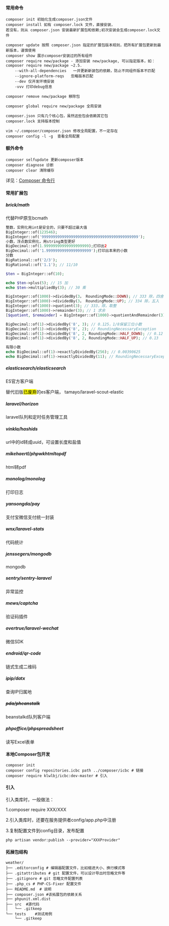 #### 常用命令

```shell
composer init 初始化生成composer.json文件
composer install 如有 composer.lock 文件，直接安装，
若没有，则从 composer.json 安装最新扩展包和依赖;初次安装会生成composer.lock文件

composer update 按照 composer.json 指定的扩展包版本规则，把所有扩展包更新到最新版本，谨慎使用
composer show 展示composer安装过的所有组件
composer require new/package - 添加安装 new/package, 可以指定版本，如： composer require new/package ~2.5.
    --with-all-dependencies   一并更新新装包的依赖，防止不同组件版本不匹配
    --ignore-platform-reqs   忽略版本匹配
    --dev 仅开发环境安装
    -vvv 打印debug信息

composer remove new/package 移除包

composer global require new/package 全局安装

composer.json 只有几个核心包，虽然这些包会依赖其它包
composer.lock 支持版本控制

vim ~/.composer/composer.json 修改全局配置，不一定存在
composer config -l -g  查看全局配置

```

#### 额外命令

```shell
composer selfupdate 更新composer版本
composer diagnose 诊断
composer clear 清除缓存
```

详见：[Composer 命令行](https://docs.phpcomposer.com/03-cli.html)

#### 常用扩展包

##### brick/math

代替PHP原生bcmath

```php
整数，实例化用int是安全的，只要不超过最大值
BigInteger::of(123546);
BigInteger::of('9999999999999999999999999999999999999999999');
小数，浮点数实例化，用string类型更好
BigDecimal::of(1.99999999999999999999);打印出2
BigDecimal::of('1.99999999999999999999');打印出本来的小数
分数
BigRational::of('2/3');
BigRational::of('1.1'); // 11/10

$ten = BigInteger::of(10);

echo $ten->plus(5); // 15 加
echo $ten->multipliedBy(3); // 30 乘

BigInteger::of(1000)->dividedBy(3， RoundingMode::DOWN); // 333 除，四舍
BigInteger::of(1000)->dividedBy(3， RoundingMode::UP); // 334 除，五入
BigInteger::of(1000)->quotient(3); // 333，除，取整
BigInteger::of(1000)->remainder(3); // 1 求余
[$quotient, $remainder] = BigInteger::of(1000)->quotientAndRemainder(3);// 取整数加小数

BigDecimal::of(1)->dividedBy('8', 3); // 0.125，1/8保留三位小数
BigDecimal::of(1)->dividedBy('8', 2); // RoundingNecessaryException
BigDecimal::of(1)->dividedBy('8', 2, RoundingMode::HALF_DOWN); // 0.12
BigDecimal::of(1)->dividedBy('8', 2, RoundingMode::HALF_UP); // 0.13

有限小数
echo BigDecimal::of(1)->exactlyDividedBy(256); // 0.00390625
echo BigDecimal::of(1)->exactlyDividedBy(11); // RoundingNecessaryException
```

##### **elasticsearch/elasticsearch**

ES官方客户端

替代旧版<mark>已废弃</mark>的es客户端， tamayo/laravel-scout-elastic

##### **laravel/horizon**

laravel队列和定时任务管理工具

##### **vinkla/hashids**

url中的id转成uuid，可设置长度和盐值

##### **mikehaertl/phpwkhtmltopdf**

html转pdf

##### **monolog/monolog** 

打印日志

##### **yansongda/pay**

支付宝微信支付统一封装

##### **wnx/laravel-stats**

代码统计

##### **jenssegers/mongodb**

mongodb

##### **sentry/sentry-laravel**

异常监控

##### **mews/captcha**

验证码插件

##### **overtrue/laravel-wechat**

微信SDK

##### **endroid/qr-code**

链式生成二维码

##### **ipip/datx**

查询IP归属地

##### ~~**pda/pheanstalk**~~

beanstalkd队列客户端

##### **phpoffice/phpspreadsheet**

读写Excel表单

#### 本地Composer包开发

```shell
composer init
composer config repositories.icbc path ../composer/icbc # 链接
composer require klwlbj/icbc:dev-master # 引入

```



#### **引入**

引入类库时，一般做法：

1.composer require XXX/XXX

2.引入类库时，还要在服务提供者config/app.php中注册

3.复制配置文件到config目录，发布配置

```shell
php artisan vendor:publish --provider="XXXProvider"
```

#### 拓展包结构

```
weather/
├── .editorconfig # 编辑器配置文件，比如缩进大小、换行模式等
├── .gitattributes # git 配置文件，可以设计导出时忽略文件等
├── .gitignore # git 忽略文件配置列表
├── .php_cs # PHP-CS-Fixer 配置文件
├── README.md  # 说明
├── composer.json #该拓展包的依赖关系
├── phpunit.xml.dist
├── src  #源代码
│   └── .gitkeep
└── tests    #测试用例
    └── .gitkeep

```

